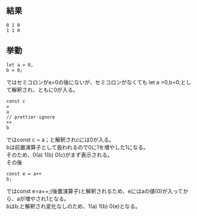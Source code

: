 ## 結果

```
0 1 0
1 1 0
```

## 挙動

```
let a = 0,
b = 0;
```

ではセミコロンがa=0の後にないが、セミコロンがなくても
let a =0,b=0;として解釈され、ともに0が入る。

```// prettier-ignore
const c
=
a
// prettier-ignore
++
b
```

ではconst c = a；と解釈されcには0が入る。  
bは前置演算子として扱われるので0に1を増やした1になる。  
そのため、0(a) 1(b) 0(c)がまず表示される。  
その後

```
const e = a++
b;
```

ではconst e=a++;(後置演算子)と解釈されるため、eにはaの値(0)が入ってから、aが増やされ1となる。  
bはb;と解釈され変化なしのため、1(a) 1(b) 0(e)となる。
